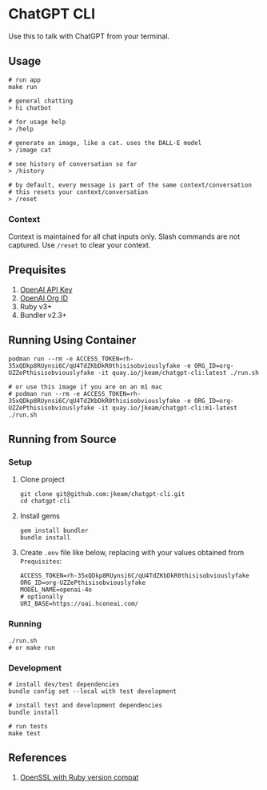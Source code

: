 # ChatGPT CLI

Use this to talk with ChatGPT from your terminal.

## Usage

```shell
# run app
make run

# general chatting
> hi chatbot

# for usage help
> /help

# generate an image, like a cat. uses the DALL·E model
> /image cat

# see history of conversation so far
> /history

# by default, every message is part of the same context/conversation
# this resets your context/conversation
> /reset
```

### Context

Context is maintained for all chat inputs only.
Slash commands are not captured.
Use `/reset` to clear your context.

## Prequisites

1. [OpenAI API Key](https://platform.openai.com/account/api-keys)
2. [OpenAI Org ID](https://platform.openai.com/account/org-settings)
3. Ruby v3+
4. Bundler v2.3+

## Running Using Container

```shell
podman run --rm -e ACCESS_TOKEN=rh-35xQDkp8RUynsi6C/qU4TdZKbDkR0thisisobviouslyfake -e ORG_ID=org-UZZePthisisobviouslyfake -it quay.io/jkeam/chatgpt-cli:latest ./run.sh

# or use this image if you are on an m1 mac
# podman run --rm -e ACCESS_TOKEN=rh-35xQDkp8RUynsi6C/qU4TdZKbDkR0thisisobviouslyfake -e ORG_ID=org-UZZePthisisobviouslyfake -it quay.io/jkeam/chatgpt-cli:m1-latest ./run.sh
```

## Running from Source

### Setup

1. Clone project

    ```shell
    git clone git@github.com:jkeam/chatgpt-cli.git
    cd chatgpt-cli
    ```

2. Install gems

    ```shell
    gem install bundler
    bundle install
    ```

3. Create `.env` file like below, replacing with your values obtained from `Prequisites`:

    ```shell
    ACCESS_TOKEN=rh-35xQDkp8RUynsi6C/qU4TdZKbDkR0thisisobviouslyfake
    ORG_ID=org-UZZePthisisobviouslyfake
    MODEL_NAME=openai-4o
    # optionally
    URI_BASE=https://oai.hconeai.com/
    ```

### Running

```shell
./run.sh
# or make run
```

### Development

```shell
# install dev/test dependencies
bundle config set --local with test development

# install test and development dependencies
bundle install

# run tests
make test
```

## References

1. [OpenSSL with Ruby version compat](https://github.com/rbenv/ruby-build/blob/10eb379aecc2fc35874405247060e8a536959fe1/share/ruby-build/3.3.5)
